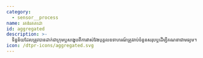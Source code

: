 ```yaml
---
category:
  - sensor__process
name: រតង់រតតដោ
id: aggregated
description: >-
  ទិន្នន័យដែលត្រូវបានដាក់ជាក្រុមឬសង្ខេបពីការវាស់វែងបុគ្គលឧទាហរណ៍ត្រូវរាប់ចំនួនសរុបឬដើម្បីគណនាជាមធ្យម។
icon: /dtpr-icons/aggregated.svg
---
```


